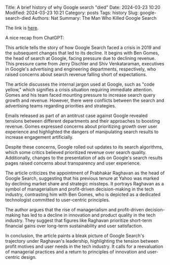 Title: A brief history of why Google search "died"
Date: 2024-03-23 10:20
Modified: 2024-03-23 10:21
Category: posts
Tags: history
Slug: google-search-died
Authors: Nat
Summary: The Man Who Killed Google Search

The link is [here](https://www.wheresyoured.at/the-men-who-killed-google).

A nice recap from ChatGPT: 

This article tells the story of how Google Search faced a crisis in 2019 and the subsequent changes that led to its decline. It begins with Ben Gomes, the head of search at Google, facing pressure due to declining revenue. This pressure came from Jerry Dischler and Shiv Venkataraman, executives in Google's advertising and engineering departments, respectively, who raised concerns about search revenue falling short of expectations.

The article discusses the internal jargon used at Google, such as "code yellow," which signifies a crisis situation requiring immediate attention. Gomes and his team faced mounting pressure to increase search query growth and revenue. However, there were conflicts between the search and advertising teams regarding priorities and strategies.

Emails released as part of an antitrust case against Google revealed tensions between different departments and their approaches to boosting revenue. Gomes expressed concerns about prioritizing growth over user experience and highlighted the dangers of manipulating search results to increase engagement artificially.

Despite these concerns, Google rolled out updates to its search algorithms, which some critics believed prioritized revenue over search quality. Additionally, changes to the presentation of ads on Google's search results pages raised concerns about transparency and user experience.

The article criticizes the appointment of Prabhakar Raghavan as the head of Google Search, suggesting that his previous tenure at Yahoo was marked by declining market share and strategic missteps. It portrays Raghavan as a symbol of managerialism and profit-driven decision-making in the tech industry, contrasting him with Ben Gomes, who is depicted as a dedicated technologist committed to user-centric principles.

The author argues that the rise of managerialism and profit-driven decision-making has led to a decline in innovation and product quality in the tech industry. They suggest that figures like Raghavan prioritize short-term financial gains over long-term sustainability and user satisfaction.

In conclusion, the article paints a bleak picture of Google Search's trajectory under Raghavan's leadership, highlighting the tension between profit motives and user needs in the tech industry. It calls for a reevaluation of managerial practices and a return to principles of innovation and user-centric design.


